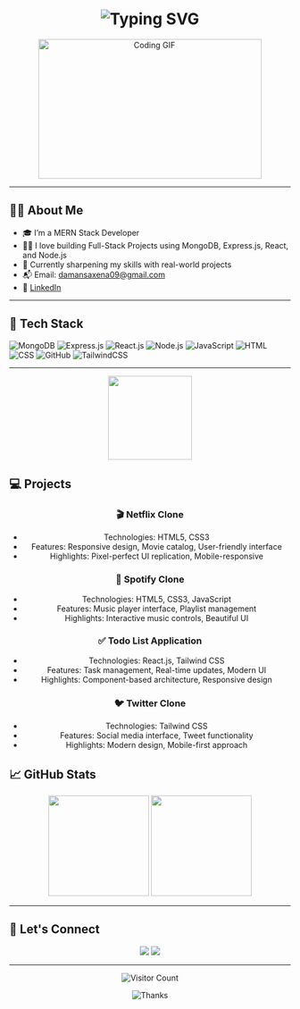 <h1 align="center">
  <img src="https://readme-typing-svg.demolab.com?font=Fira+Code&weight=500&size=26&duration=4000&pause=1000&center=true&vCenter=true&width=600&lines=Hi+%F0%9F%91%8B%2C+I'm+Devendra+Saxena;MERN+Stack+Developer+%F0%9F%92%BB;Open+Source+Enthusiast+%F0%9F%A7%91%E2%80%8D%F0%9F%92%BB;Always+Learning+New+Things+%F0%9F%9A%80" alt="Typing SVG" />
</h1>

<p align="center">
  <img src="https://media.giphy.com/media/2IudUHdI075HL02Pkk/giphy.gif" width="400" height="250" alt="Coding GIF" />
</p>

---

## 🙋‍♂ About Me

- 🎓 I’m a MERN Stack Developer
- 👨‍💻 I love building Full-Stack Projects using MongoDB, Express.js, React, and Node.js
- 🌱 Currently sharpening my skills with real-world projects
- 📬 Email: damansaxena09@gmail.com
- 🔗 [LinkedIn](https://www.linkedin.com/in/daman-saxena)

---

## 🚀 Tech Stack
![MongoDB](https://img.shields.io/badge/-MongoDB-4EA94B?style=for-the-badge&logo=mongodb&logoColor=white)
![Express.js](https://img.shields.io/badge/-Express.js-000000?style=for-the-badge&logo=express&logoColor=white)
![React.js](https://img.shields.io/badge/-React.js-61DAFB?style=for-the-badge&logo=react&logoColor=black)
![Node.js](https://img.shields.io/badge/-Node.js-3C873A?style=for-the-badge&logo=node.js&logoColor=white)
![JavaScript](https://img.shields.io/badge/-JavaScript-F7DF1E?style=for-the-badge&logo=javascript&logoColor=black)
![HTML](https://img.shields.io/badge/-HTML-E34F26?style=for-the-badge&logo=html5&logoColor=white)
![CSS](https://img.shields.io/badge/-CSS-1572B6?style=for-the-badge&logo=css3&logoColor=white)
![GitHub](https://img.shields.io/badge/-GitHub-181717?style=for-the-badge&logo=github&logoColor=white)
![TailwindCSS](https://img.shields.io/badge/tailwindcss-%2338B2AC.svg?style=for-the-badge&logo=tailwind-css&logoColor=white)

---
<div align="center">
  <img src="https://media.giphy.com/media/M9gbBd9nbDrOTu1Mqx/giphy.gif" width="150"/>
</div>

## 💻 Projects
<div align="center">

  
### 🎬 Netflix Clone
- Technologies: HTML5, CSS3
- Features: Responsive design, Movie catalog, User-friendly interface
- Highlights: Pixel-perfect UI replication, Mobile-responsive

### 🎵 Spotify Clone  
- Technologies: HTML5, CSS3, JavaScript
- Features: Music player interface, Playlist management
- Highlights: Interactive music controls, Beautiful UI

### ✅ Todo List Application
- Technologies: React.js, Tailwind CSS
- Features: Task management, Real-time updates, Modern UI
- Highlights: Component-based architecture, Responsive design

### 🐦 Twitter Clone
- Technologies: Tailwind CSS
- Features: Social media interface, Tweet functionality
- Highlights: Modern design, Mobile-first approach

</div>


## 📈 GitHub Stats

<p align="center">
  <img src="https://github-readme-stats.vercel.app/api?username=DamanSaxena02&show_icons=true&theme=radical" height="180" />
  <img src="https://github-readme-stats.vercel.app/api/top-langs/?username=DamanSaxena02&layout=compact&theme=radical" height="180" />
</p>

---

## 🧭 Let's Connect

<p align="center">
  <a href="mailto:damansaxena09@gmail.com"><img src="https://img.shields.io/badge/Gmail-DamanSaxena09-red?style=for-the-badge&logo=gmail&logoColor=white" /></a>
  <a href="https://www.linkedin.com/in/daman-saxena"><img src="https://img.shields.io/badge/LinkedIn-DamanSaxena-blue?style=for-the-badge&logo=linkedin&logoColor=white" /></a>
</p>

---

<p align="center">
  <img src="https://komarev.com/ghpvc/?username=DamanSaxena02&label=Visitors&color=brightgreen&style=flat-square" alt="Visitor Count" />
</p>
<div align="center">
  <img src="https://readme-typing-svg.herokuapp.com?font=Fira+Code&size=20&duration=3000&pause=1000&color=A855F7&center=true&vCenter=true&width=600&lines=Thanks+for+visiting+my+profile!;Let's+build+something+amazing+together!" alt="Thanks" />
</div>
